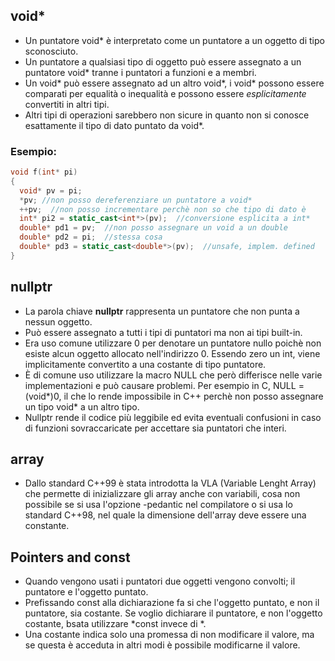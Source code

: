 ## void*

* Un puntatore void* è interpretato come un puntatore a un oggetto di tipo sconosciuto.
* Un puntatore a qualsiasi tipo di oggetto può essere assegnato a un puntatore void* tranne i puntatori a funzioni e a membri.
* Un void* può essere assegnato ad un altro void\*, i void* possono essere comparati per equalità o inequalità e possono essere *esplicitamente* convertiti in altri tipi.
* Altri tipi di operazioni sarebbero non sicure in quanto non si conosce esattamente il tipo di dato puntato da void\*.

### Esempio:

```C++
void f(int* pi)
{
  void* pv = pi;
  *pv; //non posso dereferenziare un puntatore a void*
  ++pv;  //non posso incrementare perchè non so che tipo di dato è
  int* pi2 = static_cast<int*>(pv);  //conversione esplicita a int*
  double* pd1 = pv;  //non posso assegnare un void a un double
  double* pd2 = pi;  //stessa cosa
  double* pd3 = static_cast<double*>(pv);  //unsafe, implem. defined
}
```
## nullptr

* La parola chiave **nullptr** rappresenta un puntatore che non punta a nessun oggetto.
* Può essere assegnato a tutti i tipi di puntatori ma non ai tipi built-in.
* Era uso comune utilizzare 0 per denotare un puntatore nullo poichè non esiste alcun oggetto allocato nell'indirizzo 0. Essendo zero un int, viene implicitamente convertito a una costante di tipo puntatore.
* È di comune uso utilizzare la macro NULL che però differisce nelle varie implementazioni e può causare problemi. Per esempio in C, NULL = (void*)0, il che lo rende impossibile in C++ perchè non posso assegnare un tipo void\* a un altro tipo.
* Nullptr rende il codice più leggibile ed evita eventuali confusioni in caso di funzioni sovraccaricate per accettare sia puntatori che interi.

## array

* Dallo standard C++99 è stata introdotta la VLA (Variable Lenght Array) che permette di inizializzare gli array anche con variabili, cosa non possibile se si usa l'opzione -pedantic nel compilatore o si usa lo standard C++98, nel quale la dimensione dell'array deve essere una constante.

## Pointers and const

* Quando vengono usati i puntatori due oggetti vengono convolti; il puntatore e l'oggetto puntato.
* Prefissando const alla dichiarazione fa si che l'oggetto puntato, e non il puntatore, sia costante. Se voglio dichiarare il puntatore, e non l'oggetto costante, bsata utilizzare *const invece di *.
* Una costante indica solo una promessa di non modificare il valore, ma se questa è acceduta in altri modi è possibile modificarne il valore.
